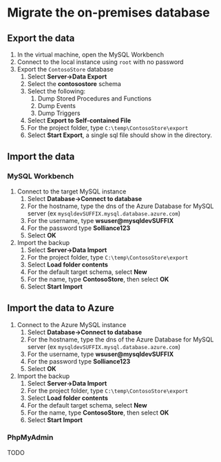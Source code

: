 # Migrate the on-premises database

## Export the data

1. In the virtual machine, open the MySQL Workbench
2. Connect to the local instance using `root` with no password
3. Export the `ContosoStore` database
   1. Select **Server->Data Export**
   2. Select the **contosostore** schema
   3. Select the following:
      1. Dump Stored Procedures and Functions
      2. Dump Events
      3. Dump Triggers
   4. Select **Export to Self-contained File**
   5. For the project folder, type `C:\temp\ContosoStore\export`
   6. Select **Start Export**, a single sql file should show in the directory.

## Import the data

### MySQL Workbench

1. Connect to the target MySQL instance
   1. Select **Database->Connect to database**
   2. For the hostname, type the dns of the Azure Database for MySQL server (ex `mysqldevSUFFIX.mysql.database.azure.com`)
   3. For the username, type **wsuser@mysqldevSUFFIX**
   4. For the password type **Solliance123**
   5. Select **OK**
2. Import the backup
   1. Select **Server->Data Import**
   2. For the project folder, type `C:\temp\ContosoStore\export`
   3. Select **Load folder contents**
   4. For the default target schema, select **New**
   5. For the name, type **ContosoStore**, then select **OK**
   6. Select **Start Import**

## Import the data to Azure

1. Connect to the Azure MySQL instance
   1. Select **Database->Connect to database**
   2. For the hostname, type the dns of the Azure Database for MySQL server (ex `mysqldevSUFFIX.mysql.database.azure.com`)
   3. For the username, type **wsuser@mysqldevSUFFIX**
   4. For the password type **Solliance123**
   5. Select **OK**
2. Import the backup
   1. Select **Server->Data Import**
   2. For the project folder, type `C:\temp\ContosoStore\export`
   3. Select **Load folder contents**
   4. For the default target schema, select **New**
   5. For the name, type **ContosoStore**, then select **OK**
   6. Select **Start Import**

### PhpMyAdmin

TODO